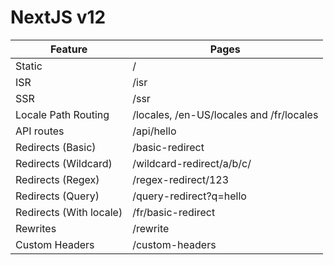 # NextJS v12

| Feature                 | Pages                                    |
| ----------------------- | ---------------------------------------- |
| Static                  | /                                        |
| ISR                     | /isr                                     |
| SSR                     | /ssr                                     |
| Locale Path Routing     | /locales, /en-US/locales and /fr/locales |
| API routes              | /api/hello                               |
| Redirects (Basic)       | /basic-redirect                          |
| Redirects (Wildcard)    | /wildcard-redirect/a/b/c/                |
| Redirects (Regex)       | /regex-redirect/123                      |
| Redirects (Query)       | /query-redirect?q=hello                  |
| Redirects (With locale) | /fr/basic-redirect                       |
| Rewrites                | /rewrite                                 |
| Custom Headers          | /custom-headers                          |



